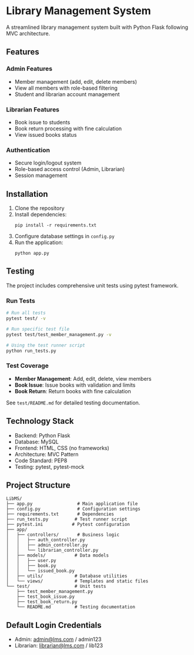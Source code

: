 # Library Management System

A streamlined library management system built with Python Flask following MVC architecture.

## Features

### Admin Features
- Member management (add, edit, delete members)
- View all members with role-based filtering
- Student and librarian account management

### Librarian Features
- Book issue to students
- Book return processing with fine calculation
- View issued books status

### Authentication
- Secure login/logout system
- Role-based access control (Admin, Librarian)
- Session management

## Installation

1. Clone the repository
2. Install dependencies:
   ```
   pip install -r requirements.txt
   ```
3. Configure database settings in `config.py`
4. Run the application:
   ```
   python app.py
   ```

## Testing

The project includes comprehensive unit tests using pytest framework.

### Run Tests
```bash
# Run all tests
pytest test/ -v

# Run specific test file
pytest test/test_member_management.py -v

# Using the test runner script
python run_tests.py
```

### Test Coverage
- **Member Management**: Add, edit, delete, view members
- **Book Issue**: Issue books with validation and limits
- **Book Return**: Return books with fine calculation

See `test/README.md` for detailed testing documentation.

## Technology Stack

- Backend: Python Flask
- Database: MySQL
- Frontend: HTML, CSS (no frameworks)
- Architecture: MVC Pattern
- Code Standard: PEP8
- Testing: pytest, pytest-mock

## Project Structure

```
LibMS/
├── app.py                 # Main application file
├── config.py              # Configuration settings
├── requirements.txt       # Dependencies
├── run_tests.py          # Test runner script
├── pytest.ini           # Pytest configuration
├── app/
│   ├── controllers/       # Business logic
│   │   ├── auth_controller.py
│   │   ├── admin_controller.py
│   │   └── librarian_controller.py
│   ├── models/           # Data models
│   │   ├── user.py
│   │   ├── book.py
│   │   └── issued_book.py
│   ├── utils/            # Database utilities
│   └── views/            # Templates and static files
└── test/                 # Unit tests
    ├── test_member_management.py
    ├── test_book_issue.py
    ├── test_book_return.py
    └── README.md         # Testing documentation
```

## Default Login Credentials

- Admin: admin@lms.com / admin123
- Librarian: librarian@lms.com / lib123
